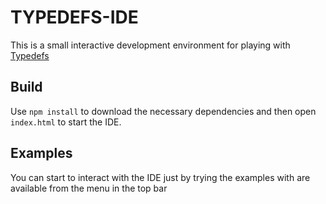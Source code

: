 # TYPEDEFS-IDE

This is a small interactive development environment for playing with [Typedefs](https://github.com/typedefs/typedefs)

## Build

Use `npm install` to download the necessary dependencies and then open `index.html` to start the IDE.

## Examples

You can start to interact with the IDE just by trying the examples with are available from the menu in the top bar